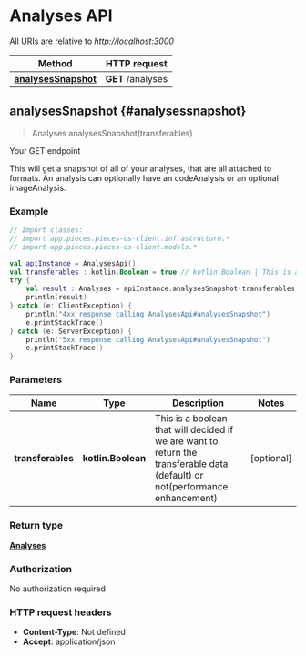 # Analyses API

All URIs are relative to *http://localhost:3000*

Method | HTTP request
------------- | -------------
[**analysesSnapshot**](#analysessnapshot) | **GET** /analyses


<a id="analysesSnapshot"></a>
## **analysesSnapshot** {#analysessnapshot}
> Analyses analysesSnapshot(transferables)

Your GET endpoint

This will get a snapshot of all of your analyses, that are all attached to formats. An analysis can optionally have an codeAnalysis or an optional imageAnalysis.

### Example
```kotlin
// Import classes:
// import app.pieces.pieces-os-client.infrastructure.*
// import app.pieces.pieces-os-client.models.*

val apiInstance = AnalysesApi()
val transferables : kotlin.Boolean = true // kotlin.Boolean | This is a boolean that will decided if we are want to return the transferable data (default) or not(performance enhancement)
try {
    val result : Analyses = apiInstance.analysesSnapshot(transferables)
    println(result)
} catch (e: ClientException) {
    println("4xx response calling AnalysesApi#analysesSnapshot")
    e.printStackTrace()
} catch (e: ServerException) {
    println("5xx response calling AnalysesApi#analysesSnapshot")
    e.printStackTrace()
}
```

### Parameters

Name | Type | Description  | Notes
------------- | ------------- | ------------- | -------------
 **transferables** | **kotlin.Boolean**| This is a boolean that will decided if we are want to return the transferable data (default) or not(performance enhancement) | [optional] 

### Return type

[**Analyses**](../models/Analyses)

### Authorization

No authorization required

### HTTP request headers

 - **Content-Type**: Not defined
 - **Accept**: application/json

